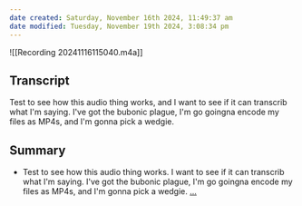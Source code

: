 ```yaml
---
date created: Saturday, November 16th 2024, 11:49:37 am
date modified: Tuesday, November 19th 2024, 3:08:34 pm
---
```


![[Recording 20241116115040.m4a]]

## Transcript

Test to see how this audio thing works, and I want to see if it can transcrib what I'm saying. I've got the bubonic plague, I'm go goingna encode my files as MP4s, and I'm gonna pick a wedgie.

## Summary

- Test to see how this audio thing works. I want to see if it can transcrib what I'm saying. I've got the bubonic plague, I'm go goingna encode my files as MP4s, and I'm gonna pick a wedgie.
[...](obsidian://swiftink_transcript_functions?id=346bd114-c8f6-45b5-a6ce-d1254f5c2228)
